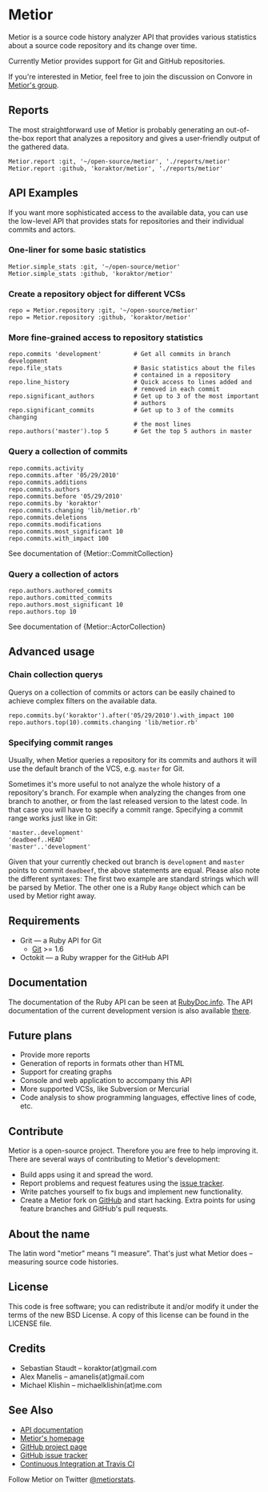 Metior
======

Metior is a source code history analyzer API that provides various statistics
about a source code repository and its change over time.

Currently Metior provides support for Git and GitHub repositories.

If you're interested in Metior, feel free to join the discussion on Convore in
[Metior's group](https://convore.com/metior).

## Reports

The most straightforward use of Metior is probably generating an out-of-the-box
report that analyzes a repository and gives a user-friendly output of the
gathered data.

    Metior.report :git, '~/open-source/metior', './reports/metior'
    Metior.report :github, 'koraktor/metior', './reports/metior'

## API Examples

If you want more sophisticated access to the available data, you can use the
low-level API that provides stats for repositories and their individual commits
and actors.

### One-liner for some basic statistics

    Metior.simple_stats :git, '~/open-source/metior'
    Metior.simple_stats :github, 'koraktor/metior'

### Create a repository object for different VCSs

    repo = Metior.repository :git, '~/open-source/metior'
    repo = Metior.repository :github, 'koraktor/metior'

### More fine-grained access to repository statistics

    repo.commits 'development'         # Get all commits in branch development
    repo.file_stats                    # Basic statistics about the files
                                       # contained in a repository
    repo.line_history                  # Quick access to lines added and
                                       # removed in each commit
    repo.significant_authors           # Get up to 3 of the most important
                                       # authors
    repo.significant_commits           # Get up to 3 of the commits changing
                                       # the most lines
    repo.authors('master').top 5       # Get the top 5 authors in master

### Query a collection of commits

    repo.commits.activity
    repo.commits.after '05/29/2010'
    repo.commits.additions
    repo.commits.authors
    repo.commits.before '05/29/2010'
    repo.commits.by 'koraktor'
    repo.commits.changing 'lib/metior.rb'
    repo.commits.deletions
    repo.commits.modifications
    repo.commits.most_significant 10
    repo.commits.with_impact 100

See documentation of {Metior::CommitCollection}

### Query a collection of actors

    repo.authors.authored_commits
    repo.authors.comitted_commits
    repo.authors.most_significant 10
    repo.authors.top 10

See documentation of {Metior::ActorCollection}

## Advanced usage

### Chain collection querys

Querys on a collection of commits or actors can be easily chained to achieve
complex filters on the available data.

    repo.commits.by('koraktor').after('05/29/2010').with_impact 100
    repo.authors.top(10).commits.changing 'lib/metior.rb'

### Specifying commit ranges

Usually, when Metior queries a repository for its commits and authors it will
use the default branch of the VCS, e.g. `master` for Git.

Sometimes it's more useful to not analyze the whole history of a repository's
branch. For example when analyzing the changes from one branch to another, or
from the last released version to the latest code. In that case you will have
to specify a commit range. Specifying a commit range works just like in Git:

    'master..development'
    'deadbeef..HEAD'
    'master'..'development'

Given that your currently checked out branch is `development` and `master`
points to commit `deadbeef`, the above statements are equal. Please also note
the different syntaxes: The first two example are standard strings which
will be parsed by Metior. The other one is a Ruby `Range` object which can be
used by Metior right away.

## Requirements

* Grit — a Ruby API for Git
  * [Git](http://git-scm.com) >= 1.6
* Octokit — a Ruby wrapper for the GitHub API

## Documentation

The documentation of the Ruby API can be seen at [RubyDoc.info][1]. The API
documentation of the current development version is also available [there][5].

## Future plans

* Provide more reports
* Generation of reports in formats other than HTML
* Support for creating graphs
* Console and web application to accompany this API
* More supported VCSs, like Subversion or Mercurial
* Code analysis to show programming languages, effective lines of code, etc.

## Contribute

Metior is a open-source project. Therefore you are free to help improving it.
There are several ways of contributing to Metior's development:

* Build apps using it and spread the word.
* Report problems and request features using the [issue tracker][2].
* Write patches yourself to fix bugs and implement new functionality.
* Create a Metior fork on [GitHub][1] and start hacking. Extra points for using
  feature branches and GitHub's pull requests.

## About the name

The latin word "metior" means "I measure". That's just what Metior does –
measuring source code histories.

## License

This code is free software; you can redistribute it and/or modify it under the
terms of the new BSD License. A copy of this license can be found in the
LICENSE file.

## Credits

* Sebastian Staudt – koraktor(at)gmail.com
* Alex Manelis – amanelis(at)gmail.com
* Michael Klishin – michaelklishin(at)me.com

## See Also

* [API documentation][1]
* [Metior's homepage][2]
* [GitHub project page][3]
* [GitHub issue tracker][4]
* [Continuous Integration at Travis CI][6]

Follow Metior on Twitter [@metiorstats](http://twitter.com/metiorstats).

 [1]: http://rubydoc.info/gems/metior/frames
 [2]: http://koraktor.de/metior
 [3]: http://github.com/koraktor/metior
 [4]: http://github.com/koraktor/metior/issues
 [5]: http://rubydoc.info/github/koraktor/metior/master/frames
 [6]: http://travis-ci.org/koraktor/metior
